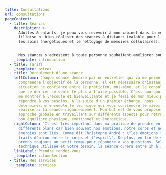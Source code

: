 ```yaml
---
title: Consultations
url: consultations
pageContent:
  - title: Séances
    description: >-
      Adultes & enfants, je peux vous recevoir à mon cabinet dans la métropole
      lilloise ou bien réaliser des séances à distance (valable pour l'hypnose,
      les soins énergétiques et le nettoyage de mémoires cellulaires). 


      Mes séances s'adressent à toute personne souhaitant améliorer son bien-être physique, émotionnel ou énergétique. Une réponse adaptée vous sera proposée pour vous accompagner dans votre mieux-être.
    _template: introduction
  - title: Tarifs
    _template: prices
  - title: Déroulement d'une séance
    leftColumn: Chaque séance démarre par un entretien qui va me permettre de
      comprendre l'objectif de la personne. Il est nécessaire d'instaurer une
      situation de confiance entre le praticien, moi-même, et le consultant pour
      que ce dernier se sente le plus à l'aise possible. C'est pourquoi je sais
      me montrer à l'écoute et bienveillante et je ferai de mon mieux pour
      répondre à vos besoins. A la suite d'un premier échange, nous
      déterminerons ensemble la technique qui vous conviendra le mieux et je
      réaliserai la séance rigoureusement. Mon but est de vous proposer une
      approche globale en travaillant sur différents aspects pour retrouver un
      bon équilibre physique, émotionnel et énergétique.
    rightColumn: "Il est très important dans ma pratique de prendre en compte ces
      différents plans car bien souvent nos émotions, notre corps et nos
      énergies sont liés. Comme dit Christophe André : \"les émotions sont le
      traits d'union entre le corps et l'esprit\". De plus, en fin de séance je
      prends toujours un petit temps pour répondre à vos questions. Selon la
      technique utilisée et votre besoin, la séance durera entre 1h à 1h30."
    linkLabel: Prendre rendez-vous
    _template: columnSection
  - title: Mes services
    _template: services
---
```

